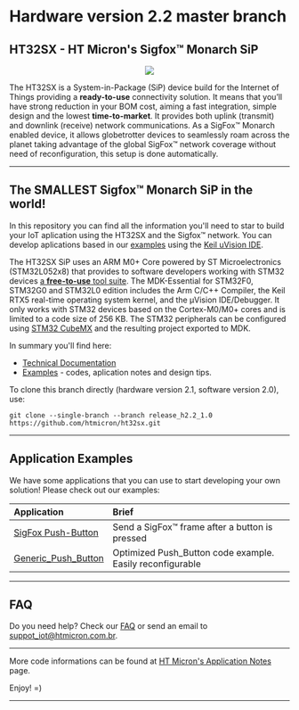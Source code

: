# Hardware version 2.2 master branch

## HT32SX - HT Micron's Sigfox™ Monarch SiP

<div align="center">
  <img src="https://encrypted-tbn0.gstatic.com/images?q=tbn:ANd9GcSesenrhZDRBpVRdUHpQ5ouT6wUTu0t0zaYtSI5GZqXJjGc2tor4Q&s">
</div>

The HT32SX is a System-in-Package (SiP) device build for the Internet of Things providing a **ready-to-use** connectivity solution.
It means that you’ll have strong reduction in your BOM cost, aiming a fast integration, simple design and the lowest **time-to-market**. It provides both uplink (transmit) and downlink (receive) network communications. As a SigFox™ Monarch enabled device, it allows globetrotter devices to seamlessly roam across the planet taking advantage of the global SigFox™ network coverage without need of reconfiguration, this setup is done automatically.

<hr>

## The SMALLEST Sigfox™ Monarch SiP in the world!

In this repository you can find all the information you'll need to star to build your IoT aplication using the HT32SX and the Sigfox™ network. You can develop aplications based in our [examples](/firmware_applications) using the [Keil uVision IDE](https://www.keil.com/download/product/). 

The HT32SX SiP uses an ARM M0+ Core powered by ST Microelectronics (STM32L052x8) that provides to software developers working with STM32 devices [a **free-to-use** tool suite](https://www2.keil.com/stmicroelectronics-stm32/mdk). The MDK-Essential for STM32F0, STM32G0 and STM32L0 edition includes the Arm C/C++ Compiler, the Keil RTX5 real-time operating system kernel, and the µVision IDE/Debugger. It only works with STM32 devices based on the Cortex-M0/M0+ cores and is limited to a code size of 256 KB. The STM32 peripherals can be configured using [STM32 CubeMX](https://www.st.com/en/development-tools/stm32cubemx.html) and the resulting project exported to MDK.

In summary you'll find here:
*  [Technical Documentation](https://github.com/htmicron/ht32sx/tree/documents/2.2)
*  [Examples](/applications) - codes, aplication notes and design tips.

To clone this branch directly (hardware version 2.1, software version 2.0), use: 
```
git clone --single-branch --branch release_h2.2_1.0 https://github.com/htmicron/ht32sx.git
```

<hr>

## Application Examples

We have some applications that you can use to start developing your own solution! Please check out our examples:

| Application        | Brief                                                          |
|:-------------------|:---------------------------------------------------------------|
| [SigFox Push-Button](firmware_applications/Push_Button/) | Send a SigFox™ frame after a button is pressed |
| [Generic_Push_Button](firmware_applications/Generic_Push_Button/) | Optimized Push_Button code example. Easily reconfigurable |

<hr>

## FAQ

Do you need help? Check our [FAQ](https://htmicron.github.io/FAQ/html/index.html) or send an email to suppot_iot@htmicron.com.br. 

<hr>

More code informations can be found at [HT Micron's Application Notes](https://htmicron.github.io/index.html) page.

Enjoy! =)

---

